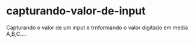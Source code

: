# capturando-valor-de-input
Capturando o valor de um input e trnformando o valor digitado em media A,B,C....
